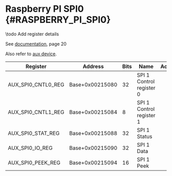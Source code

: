 # Raspberry PI SPI0 {#RASPBERRY_PI_SPI0}

\todo Add register details

See [documentation](bcm2837-peripherals.pdf), page 20

Also refer to [aux device](#RASPBERRY_PI_AUXILIARY_PERIPHERAL).

| Register           | Address         | Bits  | Name                                  | Acc | Meaning |
|--------------------|-----------------|-------|---------------------------------------|-----|---------|
| AUX_SPI0_CNTL0_REG | Base+0x00215080 | 32    | SPI 1 Control register 0              |     |         |
| AUX_SPI0_CNTL1_REG | Base+0x00215084 | 8     | SPI 1 Control register 1              |     |         |
| AUX_SPI0_STAT_REG  | Base+0x00215088 | 32    | SPI 1 Status                          |     |         |
| AUX_SPI0_IO_REG    | Base+0x00215090 | 32    | SPI 1 Data                            |     |         |
| AUX_SPI0_PEEK_REG  | Base+0x00215094 | 16    | SPI 1 Peek                            |     |         |

